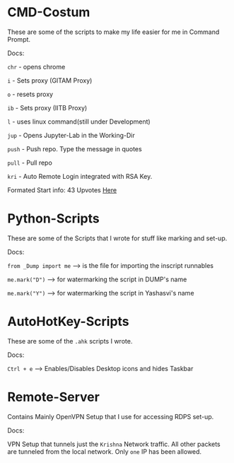 # CMD-Costum
These are some of the scripts to make my life easier for me in Command Prompt.

Docs:

`chr`  -   opens chrome

`i`    -   Sets proxy (GITAM Proxy)

`o`    -   resets proxy

`ib`   -   Sets proxy (IITB Proxy)

`l`    -   uses linux command(still under Development)

`jup`  -   Opens Jupyter-Lab in the Working-Dir

`push` -   Push repo. Type the message in quotes

`pull` -   Pull repo

`kri`  -   Auto Remote Login integrated with RSA Key.


Formated Start info: 43 Upvotes [Here](https://superuser.com/questions/302194/automatically-executing-commands-when-a-command-prompt-is-opened)

# Python-Scripts
These are some of the Scripts that I wrote for stuff like marking and set-up.

Docs:

`from _Dump import me`   -->  is the file for importing the inscript runnables

`me.mark("D")`           -->  for watermarking the script in DUMP's name

`me.mark("Y")`           -->  for watermarking the script in Yashasvi's name

# AutoHotKey-Scripts
These are some of the `.ahk` scripts I wrote.

Docs:

`Ctrl + e`   --> Enables/Disables Desktop icons and hides Taskbar

# Remote-Server
Contains Mainly OpenVPN Setup that I use for accessing RDPS set-up.

Docs:

VPN Setup that tunnels just the `Krishna` Network traffic. All other packets are tunneled from the local network.
Only `one` IP has been allowed.

